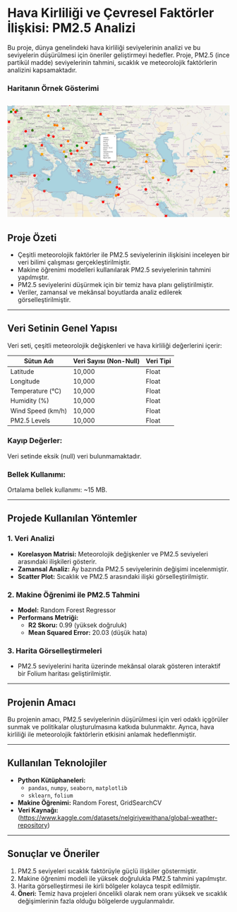 # **Hava Kirliliği ve Çevresel Faktörler İlişkisi: PM2.5 Analizi**

Bu proje, dünya genelindeki hava kirliliği seviyelerinin analizi ve bu seviyelerin düşürülmesi için öneriler geliştirmeyi hedefler.
Proje, PM2.5 (ince partikül madde) seviyelerinin tahmini, sıcaklık ve meteorolojik faktörlerin analizini kapsamaktadır.

### Haritanın Örnek Gösterimi
![Dünya Haritası](image.png)
---

## **Proje Özeti**

- Çeşitli meteorolojik faktörler ile PM2.5 seviyelerinin ilişkisini inceleyen bir veri bilimi çalışması gerçekleştirilmiştir.
- Makine öğrenimi modelleri kullanılarak PM2.5 seviyelerinin tahmini yapılmıştır.
- PM2.5 seviyelerini düşürmek için bir temiz hava planı geliştirilmiştir.
- Veriler, zamansal ve mekânsal boyutlarda analiz edilerek görselleştirilmiştir.

---

## **Veri Setinin Genel Yapısı**

Veri seti, çeşitli meteorolojik değişkenleri ve hava kirliliği değerlerini içerir:

| **Sütun Adı**     | **Veri Sayısı (Non-Null)** | **Veri Tipi** |
| ----------------- | -------------------------- | ------------- |
| Latitude          | 10,000                     | Float         |
| Longitude         | 10,000                     | Float         |
| Temperature (°C)  | 10,000                     | Float         |
| Humidity (%)      | 10,000                     | Float         |
| Wind Speed (km/h) | 10,000                     | Float         |
| PM2.5 Levels      | 10,000                     | Float         |

### **Kayıp Değerler:**

Veri setinde eksik (null) veri bulunmamaktadır.

### **Bellek Kullanımı:**

Ortalama bellek kullanımı: ~15 MB.

---

## **Projede Kullanılan Yöntemler**

### **1. Veri Analizi**

- **Korelasyon Matrisi:** Meteorolojik değişkenler ve PM2.5 seviyeleri arasındaki ilişkileri gösterir.
- **Zamansal Analiz:** Ay bazında PM2.5 seviyelerinin değişimi incelenmiştir.
- **Scatter Plot:** Sıcaklık ve PM2.5 arasındaki ilişki görselleştirilmiştir.

### **2. Makine Öğrenimi ile PM2.5 Tahmini**

- **Model:** Random Forest Regressor
- **Performans Metriği:**
  - **R2 Skoru:** 0.99 (yüksek doğruluk)
  - **Mean Squared Error:** 20.03 (düşük hata)

### **3. Harita Görselleştirmeleri**

- PM2.5 seviyelerini harita üzerinde mekânsal olarak gösteren interaktif bir Folium haritası geliştirilmiştir.

---

## **Projenin Amacı**

Bu projenin amacı, PM2.5 seviyelerinin düşürülmesi için veri odaklı içgörüler sunmak ve politikalar oluşturulmasına katkıda bulunmaktır.
Ayrıca, hava kirliliği ile meteorolojik faktörlerin etkisini anlamak hedeflenmiştir.

---

## **Kullanılan Teknolojiler**

- **Python Kütüphaneleri:**
  - `pandas`, `numpy`, `seaborn`, `matplotlib`
  - `sklearn`, `folium`
- **Makine Öğrenimi:** Random Forest, GridSearchCV
- **Veri Kaynağı:** (https://www.kaggle.com/datasets/nelgiriyewithana/global-weather-repository)

---

## **Sonuçlar ve Öneriler**

1. PM2.5 seviyeleri sıcaklık faktörüyle güçlü ilişkiler göstermiştir.
2. Makine öğrenimi modeli ile yüksek doğrulukla PM2.5 tahmini yapılmıştır.
3. Harita görselleştirmesi ile kirli bölgeler kolayca tespit edilmiştir.
4. **Öneri:** Temiz hava projeleri öncelikli olarak nem oranı yüksek ve sıcaklık değişimlerinin fazla olduğu
   bölgelerde uygulanmalıdır.

